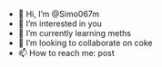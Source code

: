 - 👋 Hi, I’m @Simo067m
- 👀 I’m interested in you
- 🌱 I’m currently learning meths
- 💞️ I’m looking to collaborate on coke
- 📫 How to reach me: post

<!---
Simo067m/Simo067m is a ✨ special ✨ repository because its `README.md` (this file) appears on your GitHub profile.
You can click the Preview link to take a look at your changes.
--->
